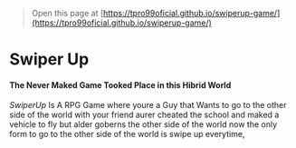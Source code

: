  


> Open this page at [https://tpro99oficial.github.io/swiperup-game/](https://tpro99oficial.github.io/swiperup-game/)
 
 # Swiper Up
 #### The Never Maked Game Tooked Place in this Hibrid World
 _SwiperUp_ Is A RPG Game where youre a Guy that Wants to go to the other side of the world  with your friend aurer cheated the school and maked a vehicle to fly but alder goberns the other side of the world now the only form to go to the other side of the world is swipe up everytime, 
